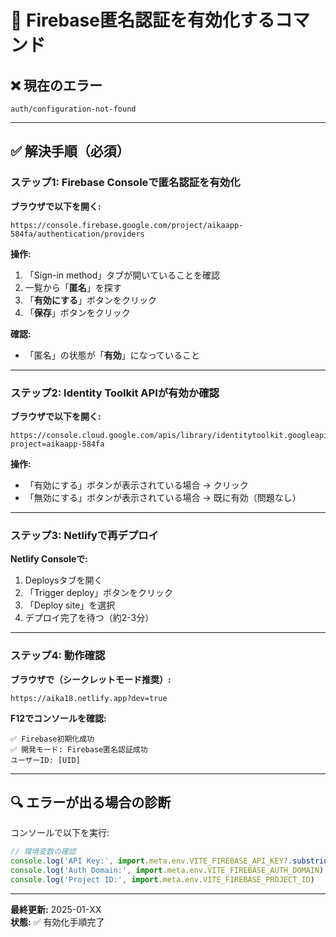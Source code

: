 # 🔐 Firebase匿名認証を有効化するコマンド

## ❌ 現在のエラー

```
auth/configuration-not-found
```

---

## ✅ 解決手順（必須）

### ステップ1: Firebase Consoleで匿名認証を有効化

**ブラウザで以下を開く:**

```
https://console.firebase.google.com/project/aikaapp-584fa/authentication/providers
```

**操作:**
1. 「Sign-in method」タブが開いていることを確認
2. 一覧から「**匿名**」を探す
3. 「**有効にする**」ボタンをクリック
4. 「**保存**」ボタンをクリック

**確認:**
- 「匿名」の状態が「**有効**」になっていること

---

### ステップ2: Identity Toolkit APIが有効か確認

**ブラウザで以下を開く:**

```
https://console.cloud.google.com/apis/library/identitytoolkit.googleapis.com?project=aikaapp-584fa
```

**操作:**
- 「有効にする」ボタンが表示されている場合 → クリック
- 「無効にする」ボタンが表示されている場合 → 既に有効（問題なし）

---

### ステップ3: Netlifyで再デプロイ

**Netlify Consoleで:**
1. Deploysタブを開く
2. 「Trigger deploy」ボタンをクリック
3. 「Deploy site」を選択
4. デプロイ完了を待つ（約2-3分）

---

### ステップ4: 動作確認

**ブラウザで（シークレットモード推奨）:**
```
https://aika18.netlify.app?dev=true
```

**F12でコンソールを確認:**
```
✅ Firebase初期化成功
✅ 開発モード: Firebase匿名認証成功
ユーザーID: [UID]
```

---

## 🔍 エラーが出る場合の診断

コンソールで以下を実行:

```javascript
// 環境変数の確認
console.log('API Key:', import.meta.env.VITE_FIREBASE_API_KEY?.substring(0, 20) + '...')
console.log('Auth Domain:', import.meta.env.VITE_FIREBASE_AUTH_DOMAIN)
console.log('Project ID:', import.meta.env.VITE_FIREBASE_PROJECT_ID)
```

---

**最終更新:** 2025-01-XX  
**状態:** ✅ 有効化手順完了

